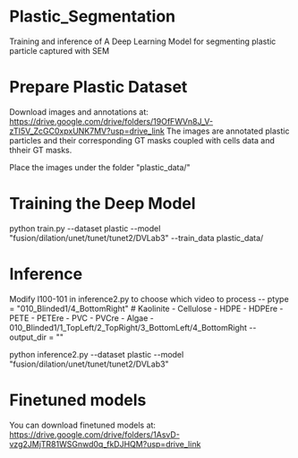 # Plastic_Segmentation
Training and inference of A Deep Learning Model for segmenting plastic particle captured with SEM

# Prepare Plastic Dataset
Download images and annotations at: https://drive.google.com/drive/folders/19OfFWVn8J_V-zTI5V_ZcGC0xpxUNK7MV?usp=drive_link
The images are annotated plastic particles and their corresponding GT masks coupled with cells data and thheir GT masks.

Place the images under the folder "plastic_data/"

# Training the Deep Model
python train.py --dataset plastic --model "fusion/dilation/unet/tunet/tunet2/DVLab3" --train_data plastic_data/

# Inference
Modify l100-101 in inference2.py to choose which video to process
-- ptype = "010_Blinded1/4_BottomRight" #  Kaolinite - Cellulose - HDPE - HDPEre - PETE - PETEre - PVC - PVCre - Algae - 010_Blinded1/1_TopLeft/2_TopRight/3_BottomLeft/4_BottomRight
-- output_dir = ""

python inference2.py --dataset plastic --model "fusion/dilation/unet/tunet/tunet2/DVLab3"

# Finetuned models
You can download finetuned models at: https://drive.google.com/drive/folders/1AsvD-vzg2JMjTR81WSGnwd0q_fkDJHQM?usp=drive_link

